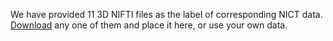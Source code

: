 We have provided 11 3D NIFTI files as the label of corresponding NICT data. [Download](https://seunic-my.sharepoint.cn/:f:/g/personal/220232198_seu_edu_cn/EjcUwRoGYMJDu7-w6jdbbNcBW9qDuZpwcX5aPaDZ95XuOw?e=Lhekiz)   any one of them and place it here, or use your own data.